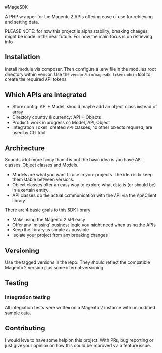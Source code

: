 #MageSDK

A PHP wrapper for the Magento 2 APIs offering ease of use for retrieving and setting data.

PLEASE NOTE: for now this project is alpha stability, breaking changes might be made in the near future.
For now the main focus is on retrieving info

## Installation
Install module via composer. Then configure a .env file in the modules root directory within vendor.
Use the `vendor/bin/magesdk token:admin` tool to create the required API tokens

## Which APIs are integrated
- Store config: API + Model, should maybe add an object class instead of array
- Directory country & currency: API + Objects
- Product: work in progress on Model, API, Object
- Integration Token: created API classes, no other objects required, are used by CLI tool

## Architecture
Sounds a lot more fancy than it is but the basic idea is you have API classes, Object classes and Models.
- Models are what you want to use in your projects. The idea is to keep them stable between versions.
- Object classes offer an easy way to explore what data is (or should be) in a certain entity.
- API classes do the actual communication with the API via the Api\Client library

There are 4 basic goals to this SDK library
- Make using the Magento 2 API easy
- Offer any 'missing' business logic you might need when using the APIs
- Keep the library as simple as possible
- Isolate your project from any breaking changes

## Versioning
Use the tagged versions in the repo. They should reflect the compatible Magento 2 version plus some internal versioning

## Testing

### Integration testing
All integration tests were written on a Magento 2 instance with unmodified sample data.

## Contributing

I would love to have some help on this project. With PRs, bug reporting or just give your opinion on how this
could be improved via a feature issue.